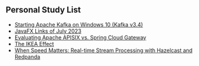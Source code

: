 ## Personal Study List
<!-- BLOG-POST-LIST:START -->
- [Starting Apache Kafka on Windows 10 &lpar;Kafka v3.4&rpar;](https://foojay.io/today/starting-apache-kafka-on-windows-10-kafka-v3-4/)
- [JavaFX Links of July 2023](https://foojay.io/today/javafx-links-of-july-2023/)
- [Evaluating Apache APISIX vs. Spring Cloud Gateway](https://foojay.io/today/evaluating-apache-apisix-vs-spring-cloud-gateway/)
- [The IKEA Effect](https://foojay.io/today/the-ikea-effect/)
- [When Speed Matters: Real-time Stream Processing with Hazelcast and Redpanda](https://foojay.io/today/when-speed-matters-real-time-stream-processing-with-hazelcast-and-redpanda/)
<!-- BLOG-POST-LIST:END -->  
